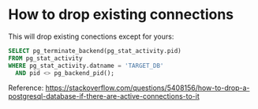 # How to drop existing connections

This will drop existing conections except for yours:
```sql
SELECT pg_terminate_backend(pg_stat_activity.pid)
FROM pg_stat_activity
WHERE pg_stat_activity.datname = 'TARGET_DB'
  AND pid <> pg_backend_pid();
```

Reference: https://stackoverflow.com/questions/5408156/how-to-drop-a-postgresql-database-if-there-are-active-connections-to-it
